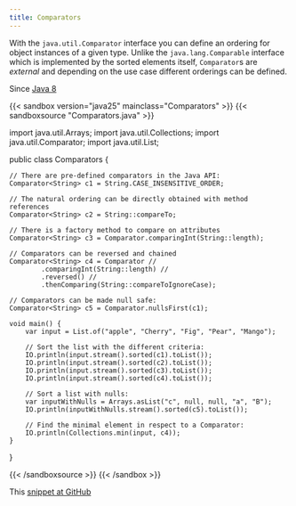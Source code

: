 ```yaml
---
title: Comparators
---
```


With the `java.util.Comparator` interface you can define an ordering for
object instances of a given type. Unlike the `java.lang.Comparable` interface
which is implemented by the sorted elements itself, `Comparator`s are
*external* and depending on the use case different orderings can be defined.

Since [Java 8](/jdk/8/)

{{< sandbox version="java25" mainclass="Comparators" >}}
{{< sandboxsource "Comparators.java" >}}

import java.util.Arrays;
import java.util.Collections;
import java.util.Comparator;
import java.util.List;

public class Comparators {

	// There are pre-defined comparators in the Java API:
	Comparator<String> c1 = String.CASE_INSENSITIVE_ORDER;

	// The natural ordering can be directly obtained with method references
	Comparator<String> c2 = String::compareTo;

	// There is a factory method to compare on attributes
	Comparator<String> c3 = Comparator.comparingInt(String::length);

	// Comparators can be reversed and chained
	Comparator<String> c4 = Comparator //
			.comparingInt(String::length) //
			.reversed() //
			.thenComparing(String::compareToIgnoreCase);

	// Comparators can be made null safe:
	Comparator<String> c5 = Comparator.nullsFirst(c1);

	void main() {
		var input = List.of("apple", "Cherry", "Fig", "Pear", "Mango");

		// Sort the list with the different criteria:
		IO.println(input.stream().sorted(c1).toList());
		IO.println(input.stream().sorted(c2).toList());
		IO.println(input.stream().sorted(c3).toList());
		IO.println(input.stream().sorted(c4).toList());

		// Sort a list with nulls:
		var inputWithNulls = Arrays.asList("c", null, null, "a", "B");
		IO.println(inputWithNulls.stream().sorted(c5).toList());

		// Find the minimal element in respect to a Comparator:
		IO.println(Collections.min(input, c4));
	}

}

{{< /sandboxsource >}}
{{< /sandbox >}}

This [snippet at GitHub](https://github.com/marchof/io.javaalmanac.snippets/tree/master/src/main/java/io/javaalmanac/snippets/util/Comparators.java)
